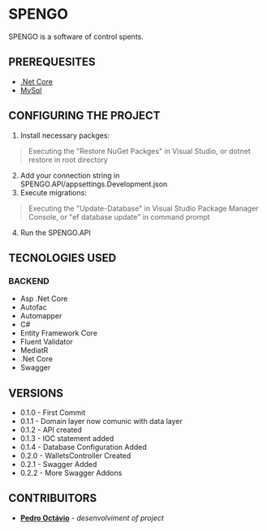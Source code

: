 # SPENGO
SPENGO is a software of control spents.
## PREREQUESITES
* [.Net Core](https://dotnet.microsoft.com/download)
* [MySql](https://www.mysql.com/)
## CONFIGURING THE PROJECT
1) Install necessary packges:
> Executing the "Restore NuGet Packges" in Visual Studio, or dotnet restore in root directory
2) Add your connection string in SPENGO.API/appsettings.Development.json
3) Execute migrations:
> Executing the "Update-Database" in Visual Studio Package Manager Console, or "ef database update" in command prompt
4) Run the SPENGO.API
## TECNOLOGIES USED
### BACKEND
* Asp .Net Core
* Autofac
* Automapper
* C#
* Entity Framework Core
* Fluent Validator
* MediatR
* .Net Core
* Swagger
## VERSIONS
* 0.1.0 - First Commit
* 0.1.1 - Domain layer now comunic with data layer
* 0.1.2 - API created
* 0.1.3 - IOC statement added
* 0.1.4 - Database Configuration Added
* 0.2.0 - WalletsController Created
* 0.2.1 - Swagger Added
* 0.2.2 - More Swagger Addons
## CONTRIBUITORS
* [**Pedro Octávio**](https://github.com/pedro-octavio) - *desenvolviment of project*

